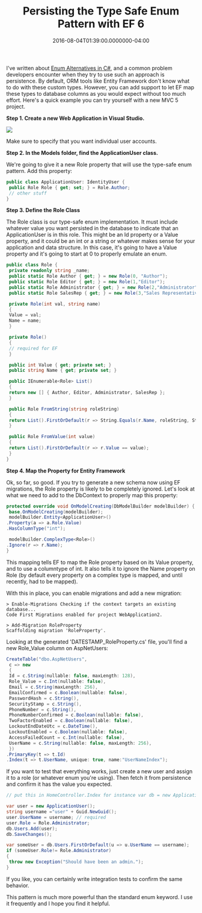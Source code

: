 ﻿---
title: Persisting the Type Safe Enum Pattern with EF 6
date: "2016-08-04T01:39:00.0000000-04:00"
description: I've written about Enum Alternatives in C#, and a common problem
featuredImage: /img/persisting-the-type-safe-enum-pattern-with-ef6-760x360.png
---

I've written about [Enum Alternatives in C#](https://ardalis.com/enum-alternatives-in-c), and a common problem developers encounter when they try to use such an approach is persistence. By default, ORM tools like Entity Framework don't know what to do with these custom types. However, you can add support to let EF map these types to database columns as you would expect without too much effort. Here's a quick example you can try yourself with a new MVC 5 project.

**Step 1. Create a new Web Application in Visual Studio.**

![](/img/newwebapp.png)

Make sure to specify that you want individual user accounts.

**Step 2. In the Models folder, find the ApplicationUser class.**

We're going to give it a new Role property that will use the type-safe enum pattern. Add this property:

```csharp
public class ApplicationUser: IdentityUser {
 public Role Role { get; set; } = Role.Author;
 // other stuff
}
```

**Step 3. Define the Role Class**

The Role class is our type-safe enum implementation. It must include whatever value you want persisted in the database to indicate that an ApplicationUser is in this role. This might be an Id property or a Value property, and it could be an int or a string or whatever makes sense for your application and data structure. In this case, it's going to have a Value property and it's going to start at 0 to properly emulate an enum.

```csharp
public class Role {
 private readonly string _name;
 public static Role Author { get; } = new Role(0, "Author");
 public static Role Editor { get; } = new Role(1,"Editor");
 public static Role Administrator { get; } = new Role(2,"Administrator");
 public static Role SalesRep { get; } = new Role(3,"Sales Representative");

 private Role(int val, string name)
 {
 Value = val;
 Name = name;
 }

 private Role()
 {
 // required for EF
 }

 public int Value { get; private set; }
 public string Name { get; private set; }

 public IEnumerable<Role> List()
 {
 return new [] { Author, Editor, Administrator, SalesRep };
 }

 public Role FromString(string roleString)
 {
 return List().FirstOrDefault(r => String.Equals(r.Name, roleString, StringComparison.OrdinalIgnoreCase));
 }

 public Role FromValue(int value)
 {
 return List().FirstOrDefault(r => r.Value == value);
 }
}
```

**Step 4. Map the Property for Entity Framework**

Ok, so far, so good. If you try to generate a new schema now using EF migrations, the Role property is likely to be completely ignored. Let's look at what we need to add to the DbContext to properly map this property:

```csharp
protected override void OnModelCreating(DbModelBuilder modelBuilder) {
 base.OnModelCreating(modelBuilder);
 modelBuilder.Entity<ApplicationUser>()
.Property(a => a.Role.Value)
.HasColumnType("int");

 modelBuilder.ComplexType<Role>()
.Ignore(r => r.Name);
}
```

This mapping tells EF to map the Role property based on its Value property, and to use a columntype of int. It also tells it to ignore the Name property on Role (by default every property on a complex type is mapped, and until recently, had to be mapped).

With this in place, you can enable migrations and add a new migration:

```
> Enable-Migrations Checking if the context targets an existing database...
Code First Migrations enabled for project WebApplication2.

> Add-Migration RoleProperty
Scaffolding migration 'RoleProperty'.
```

Looking at the generated 'DATESTAMP_RoleProperty.cs' file, you'll find a new Role_Value column on AspNetUsers:

```csharp
CreateTable("dbo.AspNetUsers",
 c => new
 {
 Id = c.String(nullable: false, maxLength: 128),
 Role_Value = c.Int(nullable: false),
 Email = c.String(maxLength: 256),
 EmailConfirmed = c.Boolean(nullable: false),
 PasswordHash = c.String(),
 SecurityStamp = c.String(),
 PhoneNumber = c.String(),
 PhoneNumberConfirmed = c.Boolean(nullable: false),
 TwoFactorEnabled = c.Boolean(nullable: false),
 LockoutEndDateUtc = c.DateTime(),
 LockoutEnabled = c.Boolean(nullable: false),
 AccessFailedCount = c.Int(nullable: false),
 UserName = c.String(nullable: false, maxLength: 256),
 })
.PrimaryKey(t => t.Id)
.Index(t => t.UserName, unique: true, name:"UserNameIndex");
 ```

If you want to test that everything works, just create a new user and assign it to a role (or whatever enum you're using). Then fetch it from persistence and confirm it has the value you expected.

```csharp
// put this in HomeController.Index for instance var db = new ApplicationDbContext();

var user = new ApplicationUser();
string username ="user" + Guid.NewGuid();
user.UserName = username; // required
user.Role = Role.Administrator;
db.Users.Add(user);
db.SaveChanges();

var someUser = db.Users.FirstOrDefault(u => u.UserName == username);
if (someUser.Role!= Role.Administrator)
{
 throw new Exception("Should have been an admin.");
}
```

If you like, you can certainly write integration tests to confirm the same behavior.

This pattern is much more powerful than the standard enum keyword. I use it frequently and I hope you find it helpful.

